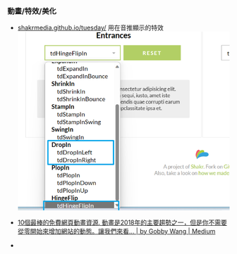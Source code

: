 ### 動畫/特效/美化
- [shakrmedia.github.io/tuesday/](http://shakrmedia.github.io/tuesday/)
用在音推顯示的特效
![image.png|100](https://raw.githubusercontent.com/Ash0645/image_remote/main/202309142034098.png)

- [10個最棒的免費網頁動畫資源. 動畫是2018年的主要趨勢之一，但是你不需要從零開始來增加網站的動態。讓我們來看… | by Gobby Wang | Medium](https://medium.com/@berylgobby/10%E5%80%8B%E6%9C%80%E6%A3%92%E7%9A%84%E5%85%8D%E8%B2%BB%E7%B6%B2%E9%A0%81%E5%8B%95%E7%95%AB%E8%B3%87%E6%BA%90-eabc9ca5b931)
- 